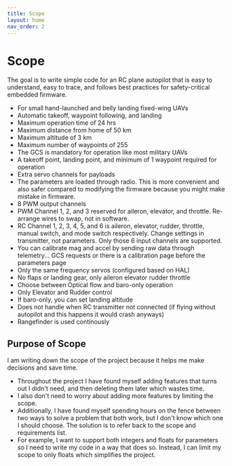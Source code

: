 ```yaml
---
title: Scope
layout: home
nav_order: 2
---
```


# Scope

The goal is to write simple code for an RC plane autopilot that is easy to understand, easy to trace, and follows best practices for safety-critical embedded firmware.
- For small hand-launched and belly landing fixed-wing UAVs
- Automatic takeoff, waypoint following, and landing
- Maximum operation time of 24 hrs
- Maximum distance from home of 50 km
- Maximum altitude of 3 km
- Maximum number of waypoints of 255
- The GCS is mandatory for operation like most military UAVs
- A takeoff point, landing point, and minimum of 1 waypoint required for operation
- Extra servo channels for payloads
- The parameters are loaded through radio. This is more convenient and also safer compared to modifying the firmware because you might make mistake in firmware.
- 8 PWM output channels
- PWM Channel 1, 2, and 3 reserved for aileron, elevator, and throttle. Re-arrange wires to swap, not in software.
- RC Channel 1, 2, 3, 4, 5, and 6 is aileron, elevator, rudder, throttle, manual switch, and mode switch respectively. Change settings in transmitter, not parameters. Only those 6 input channels are supported.
- You can calibrate mag and accel by sending raw data through telemetry... GCS requests or there is a calibration page before the parameters page
- Only the same frequency servos (configured based on HAL)
- No flaps or landing gear, only aileron elevator rudder throttle
- Choose between Optical flow and baro-only operation
- Only Elevator and Rudder control
- If baro-only, you can set landing altitude
- Does not handle when RC transmitter not connected (if flying without autopilot and this happens it would crash anyways)
- Rangefinder is used continously

## Purpose of Scope

I am writing down the scope of the project because it helps me make decisions and save time. 
- Throughout the project I have found myself adding features that turns out I didn't need, and then deleting them later which wastes time. 
- I also don't need to worry about adding more features by limiting the scope.
- Additionally, I have found myself spending hours on the fence between two ways to solve a problem that both work, but I don't know which one I should choose. The solution is to refer back to the scope and requirements list.
- For example, I want to support both integers and floats for parameters so I need to write my code in a way that does so. Instead, I can limit my scope to only floats which simplifies the project.
